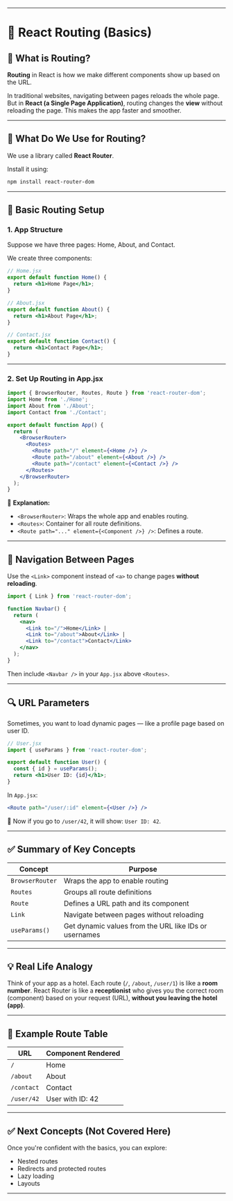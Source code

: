 
---

# 📘 React Routing (Basics)

## 🔰 What is Routing?

**Routing** in React is how we make different components show up based on the URL.

In traditional websites, navigating between pages reloads the whole page.
But in **React (a Single Page Application)**, routing changes the **view** without reloading the page. This makes the app faster and smoother.

---

## 🧰 What Do We Use for Routing?

We use a library called **React Router**.

Install it using:

```bash
npm install react-router-dom
```

---

## 📌 Basic Routing Setup

### 1. **App Structure**

Suppose we have three pages: Home, About, and Contact.

We create three components:

```jsx
// Home.jsx
export default function Home() {
  return <h1>Home Page</h1>;
}

// About.jsx
export default function About() {
  return <h1>About Page</h1>;
}

// Contact.jsx
export default function Contact() {
  return <h1>Contact Page</h1>;
}
```

---

### 2. **Set Up Routing in App.jsx**

```jsx
import { BrowserRouter, Routes, Route } from 'react-router-dom';
import Home from './Home';
import About from './About';
import Contact from './Contact';

export default function App() {
  return (
    <BrowserRouter>
      <Routes>
        <Route path="/" element={<Home />} />
        <Route path="/about" element={<About />} />
        <Route path="/contact" element={<Contact />} />
      </Routes>
    </BrowserRouter>
  );
}
```

📝 **Explanation:**

* `<BrowserRouter>`: Wraps the whole app and enables routing.
* `<Routes>`: Container for all route definitions.
* `<Route path="..." element={<Component />} />`: Defines a route.

---

## 🧭 Navigation Between Pages

Use the `<Link>` component instead of `<a>` to change pages **without reloading**.

```jsx
import { Link } from 'react-router-dom';

function Navbar() {
  return (
    <nav>
      <Link to="/">Home</Link> | 
      <Link to="/about">About</Link> | 
      <Link to="/contact">Contact</Link>
    </nav>
  );
}
```

Then include `<Navbar />` in your `App.jsx` above `<Routes>`.

---

## 🔍 URL Parameters

Sometimes, you want to load dynamic pages — like a profile page based on user ID.

```jsx
// User.jsx
import { useParams } from 'react-router-dom';

export default function User() {
  const { id } = useParams();
  return <h1>User ID: {id}</h1>;
}
```

In `App.jsx`:

```jsx
<Route path="/user/:id" element={<User />} />
```

📝 Now if you go to `/user/42`, it will show: `User ID: 42`.

---

## ✅ Summary of Key Concepts

| Concept         | Purpose                                               |
| --------------- | ----------------------------------------------------- |
| `BrowserRouter` | Wraps the app to enable routing                       |
| `Routes`        | Groups all route definitions                          |
| `Route`         | Defines a URL path and its component                  |
| `Link`          | Navigate between pages without reloading              |
| `useParams()`   | Get dynamic values from the URL like IDs or usernames |

---

## 💡 Real Life Analogy

Think of your app as a hotel.
Each route (`/`, `/about`, `/user/1`) is like a **room number**.
React Router is like a **receptionist** who gives you the correct room (component) based on your request (URL), **without you leaving the hotel (app)**.

---

## 🧪 Example Route Table

| URL        | Component Rendered |
| ---------- | ------------------ |
| `/`        | Home               |
| `/about`   | About              |
| `/contact` | Contact            |
| `/user/42` | User with ID: 42   |

---

## ✅ Next Concepts (Not Covered Here)

Once you're confident with the basics, you can explore:

* Nested routes
* Redirects and protected routes
* Lazy loading
* Layouts

---


